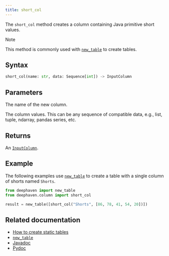 ```yaml
---
title: short_col
---
```


The `short_col` method creates a column containing Java primitive short values.

> [!NOTE]
> This method is commonly used with [`new_table`](./newTable.md) to create tables.

## Syntax

```python syntax
short_col(name: str, data: Sequence[int]) -> InputColumn
```

## Parameters

<ParamTable>
<Param name="name" type="str">

The name of the new column.

</Param>
<Param name="data" type="Sequence[int]">

The column values. This can be any sequence of compatible data, e.g., list, tuple, ndarray, pandas series, etc.

</Param>
</ParamTable>

## Returns

An [`InputColumn`](/core/pydoc/code/deephaven.column.html#deephaven.column.InputColumn).

## Example

The following examples use [`new_table`](./newTable.md) to create a table with a single column of shorts named `Shorts`.

```python
from deephaven import new_table
from deephaven.column import short_col

result = new_table([short_col("Shorts", [86, 78, 41, 54, 20])])
```

## Related documentation

- [How to create static tables](../../../how-to-guides/new-and-empty-table.md)
- [`new_table`](./newTable.md)
- [Javadoc](https://deephaven.io/core/javadoc/io/deephaven/engine/util/TableTools.html#shortCol(java.lang.String,short...))
- [Pydoc](/core/pydoc/code/deephaven.column.html#deephaven.column.short_col)
